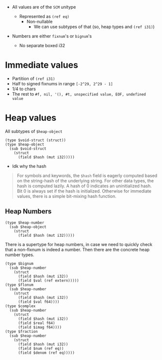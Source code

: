 - All values are of the `SCM` unitype
	- Represented as `(ref eq)`
		- Non-nullable
			- We can use subtypes of that (so, heap types and `(ref i31)`)

- Numbers are either `fixnum`'s or `bignum`'s
	- No separate boxed i32

# Immediate values
- Partition of `(ref i31)`
- Half to signed fixnums in range `[-2^29, 2^29 - 1]`
- 1/4 to chars
- The rest to `#f, nil, '(), #t, unspecified value, EOF, undefined value`

# Heap values

All subtypes of `$heap-object`

```wat
(type $void-struct (struct))
(type $heap-object
  (sub $void-struct
    (struct
      (field $hash (mut i32)))))
```

- Idk why the hash
> For symbols and keywords, the `$hash` field is eagerly computed based on the string-hash of the underlying string.  For other data types, the hash is computed lazily. A hash of 0 indicates an uninitialized hash. Bit 0 is always set if the hash is initialized.  Otherwise for immediate values, there is a simple bit-mixing hash function.

## Heap Numbers

```wat
(type $heap-number
  (sub $heap-object
    (struct
      (field $hash (mut i32)))))
```

There is a supertype for heap numbers, in case we need to quickly check
that a non-fixnum is indeed a number.  Then there are the concrete heap
number types.

```wat
(type $bignum
  (sub $heap-number
    (struct
      (field $hash (mut i32))
      (field $val (ref extern)))))
(type $flonum
  (sub $heap-number
    (struct
      (field $hash (mut i32))
      (field $val f64))))
(type $complex
  (sub $heap-number
    (struct
      (field $hash (mut i32))
      (field $real f64)
      (field $imag f64))))
(type $fraction
  (sub $heap-number
    (struct
      (field $hash (mut i32))
      (field $num (ref eq))
      (field $denom (ref eq)))))
```